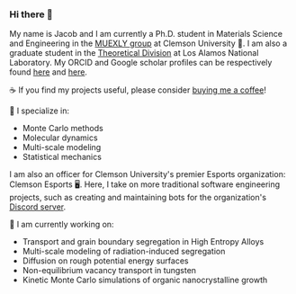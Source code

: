 ### Hi there 👋

My name is Jacob and I am currently a Ph.D. student in Materials Science and Engineering in the [MUEXLY group](https://github.com/muexly) at Clemson University 🐅. I am also a graduate student in the [Theoretical Division](https://www.lanl.gov/org/ddste/aldsc/theoretical/index.php) at Los Alamos National Laboratory. My ORCID and Google scholar profiles can be respectively found [here](https://orcid.org/0000-0002-8852-6765) and [here](https://scholar.google.com/citations?hl=en&user=GQTW9eUAAAAJ).

☕ If you find my projects useful, please consider [buying me a coffee](https://www.buymeacoffee.com/jwjeffr)!

🌟 I specialize in:

- Monte Carlo methods
- Molecular dynamics
- Multi-scale modeling
- Statistical mechanics

I am also an officer for Clemson University's premier Esports organization: Clemson Esports 🖥️. Here, I take on more traditional software engineering projects, such as creating and maintaining bots for the organization's [Discord server](https://discord.gg/REnHqP5Fq4).

🌱 I am currently working on:

- Transport and grain boundary segregation in High Entropy Alloys 
- Multi-scale modeling of radiation-induced segregation
- Diffusion on rough potential energy surfaces
- Non-equilibrium vacancy transport in tungsten
- Kinetic Monte Carlo simulations of organic nanocrystalline growth